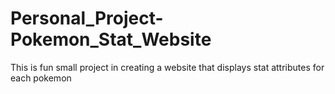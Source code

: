 # Personal_Project-Pokemon_Stat_Website
This is fun small project in creating a website that displays stat attributes for each pokemon

